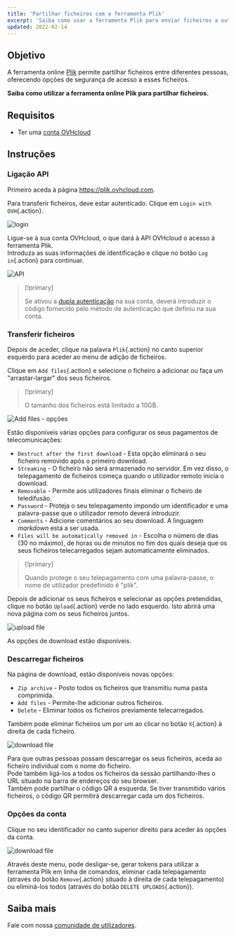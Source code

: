 ```yaml
---
title: 'Partilhar ficheiros com a ferramenta Plik'
excerpt: 'Saiba como usar a ferramenta Plik para enviar ficheiros a outras pessoas'
updated: 2022-02-14
---
```


## Objetivo

A ferramenta online [Plik](https://plik.ovhcloud.com) permite partilhar ficheiros entre diferentes pessoas, oferecendo opções de segurança de acesso a esses ficheiros.

**Saiba como utilizar a ferramenta online Plik para partilhar ficheiros.**

## Requisitos

- Ter uma [conta OVHcloud](/pages/account_and_service_management/account_information/ovhcloud-account-creation)

## Instruções

### Ligação API

Primeiro aceda à página <https://plik.ovhcloud.com>.

Para transferir ficheiros, deve estar autenticado. Clique em `Login with OVH`{.action}.

![login](images/plik-login-EU.png)

Ligue-se à sua conta OVHcloud, o que dará à API OVHcloud o acesso à ferramenta Plik.<br>
Introduza as suas informações de identificação e clique no botão `Log in`{.action} para continuar.

![API](images/api-login-EU.png)

> [!primary]
>
> Se ativou a [dupla autenticação](/pages/account_and_service_management/account_information/secure-ovhcloud-account-with-2fa) na sua conta, deverá introduzir o código fornecido pelo método de autenticação que definiu na sua conta. 

### Transferir ficheiros

Depois de aceder, clique na palavra `Plik`{.action} no canto superior esquerdo para aceder ao menu de adição de ficheiros.

Clique em `Add files`{.action} e selecione o ficheiro a adicionar ou faça um "arrastar-largar" dos seus ficheiros.

> [!primary]
>
> O tamanho dos ficheiros está limitado a 10GB.
>

![Add files - opções](images/plik-add-files-options.png)

Estão disponíveis várias opções para configurar os seus pagamentos de telecomunicações:

- `Destruct after the first download` - Esta opção eliminará o seu ficheiro removido após o primeiro download.
- `Streaming` - O ficheiro não será armazenado no servidor. Em vez disso, o telepagamento de ficheiros começa quando o utilizador remoto inicia o download.
- `Removable` - Permite aos utilizadores finais eliminar o ficheiro de teledifusão.
- `Password` - Proteja o seu telepagamento impondo um identificador e uma palavra-passe que o utilizador remoto deverá introduzir.
- `Comments` - Adicione comentários ao seu download. A linguagem *markdown* está a ser usada.
- `Files will be automatically removed in` - Escolha o número de dias (30 no máximo), de horas ou de minutos no fim dos quais deseja que os seus ficheiros telecarregados sejam automaticamente eliminados.

> [!primary]
>
> Quando protege o seu telepagamento com uma palavra-passe, o nome de utilizador predefinido é "plik".
>

Depois de adicionar os seus ficheiros e selecionar as opções pretendidas, clique no botão `Upload`{.action} verde no lado esquerdo. Isto abrirá uma nova página com os seus ficheiros juntos.

![upload file](images/plik-upload-EU.png)

As opções de download estão disponíveis.

### Descarregar ficheiros

Na página de download, estão disponíveis novas opções:

- `Zip archive` - Posto todos os ficheiros que transmitiu numa pasta comprimida.
- `Add files` - Permite-lhe adicionar outros ficheiros.
- `Delete` - Eliminar todos os ficheiros previamente telecarregados.

Também pode eliminar ficheiros um por um ao clicar no botão `X`{.action} à direita de cada ficheiro.

![download file](images/plik-download-EU.png)

Para que outras pessoas possam descarregar os seus ficheiros, aceda ao ficheiro individual com o nome do ficheiro.<br>
Pode também ligá-los a todos os ficheiros da sessão partilhando-lhes o URL situado na barra de endereços do seu browser.<br>
Também pode partilhar o código QR à esquerda. Se tiver transmitido vários ficheiros, o código QR permitirá descarregar cada um dos ficheiros.

### Opções da conta

Clique no seu identificador no canto superior direito para aceder às opções da conta.

![download file](images/account-options.png)

Através deste menu, pode desligar-se, gerar tokens para utilizar a ferramenta Plik em linha de comandos, eliminar cada telepagamento (através do botão `Remove`{.action} situado à direita de cada telepagamento) ou eliminá-los todos (através do botão `DELETE UPLOADS`{.action}).

## Saiba mais

Fale com nossa [comunidade de utilizadores](/links/community).
